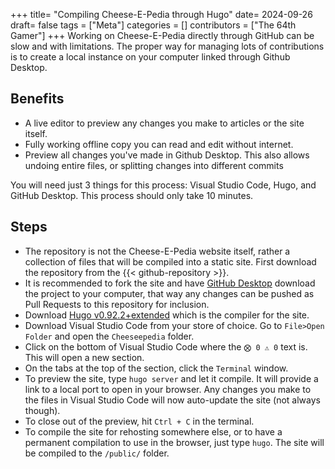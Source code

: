 +++
title= "Compiling Cheese-E-Pedia through Hugo"
date= 2024-09-26
draft= false
tags = ["Meta"]
categories = []
contributors = ["The 64th Gamer"]
+++
Working on Cheese-E-Pedia directly through GitHub can be slow and with limitations. The proper way for managing lots of contributions is to create a local instance on your computer linked through Github Desktop.

## Benefits

- A live editor to preview any changes you make to articles or the site itself.
- Fully working offline copy you can read and edit without internet.
- Preview all changes you've made in Github Desktop. This also allows undoing entire files, or splitting changes into different commits


You will need just 3 things for this process: Visual Studio Code, Hugo, and GitHub Desktop. This process should only take 10 minutes.

## Steps

- The repository is not the Cheese-E-Pedia website itself, rather a collection of files that will be compiled into a static site. First download the repository from the {{< github-repository >}}.
- It is recommended to fork the site and have [GitHub Desktop](https://desktop.github.com/download/) download the project to your computer, that way any changes can be pushed as Pull Requests to this repository for inclusion.
- Download [Hugo v0.92.2+extended](https://github.com/gohugoio/hugo/releases/tag/v0.92.2) which is the compiler for the site.
- Download Visual Studio Code from your store of choice. Go to `File>Open Folder` and open the `Cheeseepedia` folder.
- Click on the bottom of Visual Studio Code where the `⨂ 0 ⚠ 0` text is. This will open a new section.
- On the tabs at the top of the section, click the `Terminal` window.
- To preview the site, type `hugo server` and let it compile. It will provide a link to a local port to open in your browser. Any changes you make to the files in Visual Studio Code will now auto-update the site (not always though).
- To close out of the preview, hit `Ctrl + C` in the terminal.
- To compile the site for rehosting somewhere else, or to have a permanent compilation to use in the browser, just type `hugo`. The site will be compiled to the `/public/` folder.
